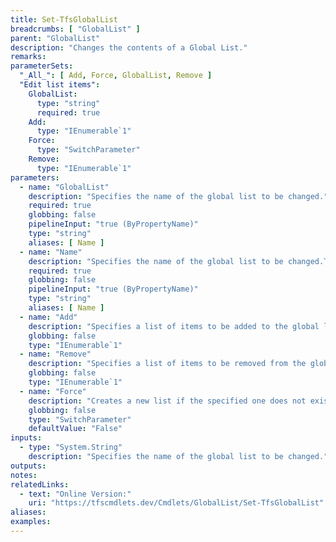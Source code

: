 ```yaml
---
title: Set-TfsGlobalList
breadcrumbs: [ "GlobalList" ]
parent: "GlobalList"
description: "Changes the contents of a Global List."
remarks: 
parameterSets: 
  "_All_": [ Add, Force, GlobalList, Remove ] 
  "Edit list items":  
    GlobalList: 
      type: "string"  
      required: true  
    Add: 
      type: "IEnumerable`1"  
    Force: 
      type: "SwitchParameter"  
    Remove: 
      type: "IEnumerable`1" 
parameters: 
  - name: "GlobalList" 
    description: "Specifies the name of the global list to be changed." 
    required: true 
    globbing: false 
    pipelineInput: "true (ByPropertyName)" 
    type: "string" 
    aliases: [ Name ] 
  - name: "Name" 
    description: "Specifies the name of the global list to be changed.This is an alias of the GlobalList parameter." 
    required: true 
    globbing: false 
    pipelineInput: "true (ByPropertyName)" 
    type: "string" 
    aliases: [ Name ] 
  - name: "Add" 
    description: "Specifies a list of items to be added to the global list." 
    globbing: false 
    type: "IEnumerable`1" 
  - name: "Remove" 
    description: "Specifies a list of items to be removed from the global list." 
    globbing: false 
    type: "IEnumerable`1" 
  - name: "Force" 
    description: "Creates a new list if the specified one does not exist." 
    globbing: false 
    type: "SwitchParameter" 
    defaultValue: "False"
inputs: 
  - type: "System.String" 
    description: "Specifies the name of the global list to be changed."
outputs: 
notes: 
relatedLinks: 
  - text: "Online Version:" 
    uri: "https://tfscmdlets.dev/Cmdlets/GlobalList/Set-TfsGlobalList"
aliases: 
examples: 
---
```

